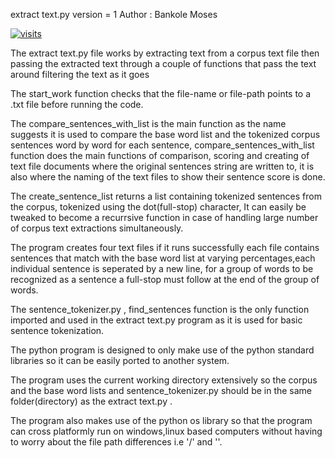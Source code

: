 
extract text.py 
version = 1 
Author : Bankole Moses

[![visits](https://github-visit-counter.herokuapp.com/{username}/{repo}/visits.svg)](#)

The extract text.py file works by extracting text from a corpus text
file then passing the extracted text through a couple of functions that
pass the text around filtering the text as it goes

The start_work function checks that the file-name or file-path points
to a .txt file before running the code.

The compare_sentences_with_list is the main function as the name
suggests it is used to compare the base word list and the tokenized
corpus sentences word by word for each sentence,
compare_sentences_with_list function does the main functions of
comparison, scoring and creating of text file documents where the
original sentences string are written to, it is also where the naming of
the text files to show their sentence score is done.

The create_sentence_list returns a list containing tokenized sentences
from the corpus, tokenized using the dot(full-stop) character, It can
easily be tweaked to become a recurrsive function in case of handling
large number of corpus text extractions simultaneously.

The program creates four text files if it runs successfully each file
contains sentences that match with the base word list at varying
percentages,each individual sentence is seperated by a new line, for a
group of words to be recognized as a sentence a full-stop must follow at
the end of the group of words.

The sentence_tokenizer.py , find_sentences function is the only
function imported and used in the extract text.py program as it is used
for basic sentence tokenization.

The python program is designed to only make use of the python standard
libraries so it can be easily ported to another system.

The program uses the current working directory extensively so the corpus
and the base word lists and sentence_tokenizer.py should be in the same
folder(directory) as the extract text.py .

The program also makes use of the python os library so that the program
can cross platformly run on windows,linux based computers without having
to worry about the file path differences i.e '/' and '\'.

